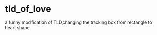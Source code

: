 tld_of_love
===========

a funny modification of TLD,changing the tracking box from rectangle to heart shape
